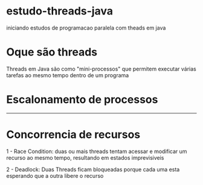 # estudo-threads-java
iniciando estudos de programacao paralela com theads em java

# Oque são threads
Threads em Java são como "mini-processos" que permitem executar várias tarefas ao mesmo tempo dentro de um programa

# Escalonamento de processos 
------


# Concorrencia de recursos 
1 - Race Condition: duas ou mais threads tentam acessar e modificar um recurso ao mesmo tempo, resultando em estados imprevisiveis

2 - Deadlock: Duas Threads ficam bloqueadas porque cada uma esta esperando que a outra libere o recurso 
